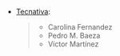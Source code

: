 - [Tecnativa](https://www.tecnativa.com):

  > - Carolina Fernandez
  > - Pedro M. Baeza
  > - Víctor Martínez
